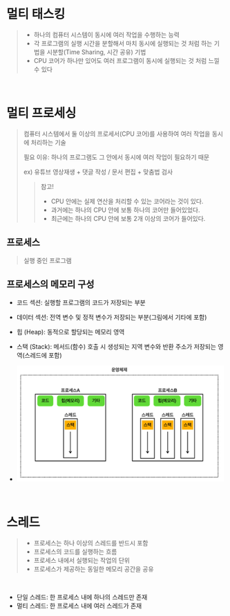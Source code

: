 # 멀티 태스킹
> - 하나의 컴퓨터 시스템이 동시에 여러 작업을 수행하는 능력
> - 각 프로그램의 실행 시간을 분할해서 마치 동시에 실행되는 것 처럼 하는 기법을 시분할(Time Sharing, 시간 공유) 기법
> - CPU 코어가 하나만 있어도 여러 프로그램이 동시에 실행되는 것 처럼 느낄 수 있다

<br>

# 멀티 프로세싱
> 컴퓨터 시스템에서 둘 이상의 프로세서(CPU 코어)를 사용하여 여러 작업을 동시 에 처리하는 기술
>
> 필요 이유: 하나의 프로그램도 그 안에서 동시에 여러 작업이 필요하기 때문
>
> ex) 유튜브 영상재생 + 댓글 작성 / 문서 편집 + 맞춤법 검사
> > 참고! 
> > - CPU 안에는 실제 연산을 처리할 수 있는 코어라는 것이 있다.
> > - 과거에는 하나의 CPU 안에 보통 하나의 코어만 들어있었다.
> > - 최근에는 하나의 CPU 안에 보통 2개 이상의 코어가 들어있다.

## 프로세스
> 실행 중인 프로그램

## 프로세스의 메모리 구성
- 코드 섹션: 실행할 프로그램의 코드가 저장되는 부분
- 데이터 섹션: 전역 변수 및 정적 변수가 저장되는 부분(그림에서 기타에 포함)
- 힙 (Heap): 동적으로 할당되는 메모리 영역
- 스택 (Stack): 메서드(함수) 호출 시 생성되는 지역 변수와 반환 주소가 저장되는 영역(스레드에 포함)

- ![alt text](image.png)

<br>

# 스레드
> - 프로세스는 하나 이상의 스레드를 반드시 포함
> - 프로세스의 코드를 실행하는 흐름
> - 프로세스 내에서 실행되는 작업의 단위
> - 프로세스가 제공하는 동일한 메모리 공간을 공유

<br>

- 단일 스레드: 한 프로세스 내에 하나의 스레드만 존재 
- 멀티 스레드: 한 프로세스 내에 여러 스레드가 존재
